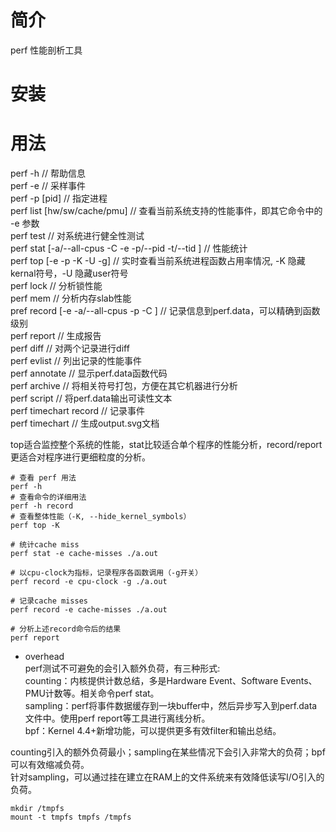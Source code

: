 # 简介  
perf 性能剖析工具

# 安装  


# 用法   
perf -h                                         // 帮助信息  
perf -e                                         // 采样事件  
perf -p [pid]                                   // 指定进程  
perf list [hw/sw/cache/pmu]                     // 查看当前系统支持的性能事件，即其它命令中的 -e 参数  
perf test                                       // 对系统进行健全性测试  
perf stat [-a/--all-cpus -C <cpu> -e <event> -p/--pid <pid> -t/--tid <tid>]     // 性能统计  
perf top [-e <event> -p <pid> -K -U -g]         // 实时查看当前系统进程函数占用率情况, -K 隐藏kernal符号，-U 隐藏user符号  
perf lock                                       // 分析锁性能  
perf mem                                        // 分析内存slab性能  
pref record [-e <event> -a/--all-cpus -p <pid> -C <cpu>]    // 记录信息到perf.data，可以精确到函数级别  
perf report                                     // 生成报告  
perf diff                                       // 对两个记录进行diff  
perf evlist                                     // 列出记录的性能事件  
perf annotate                                   // 显示perf.data函数代码  
perf archive                                    // 将相关符号打包，方便在其它机器进行分析  
perf script                                     // 将perf.data输出可读性文本  
perf timechart record                           // 记录事件  
perf timechart                                  // 生成output.svg文档  
    
top适合监控整个系统的性能，stat比较适合单个程序的性能分析，record/report更适合对程序进行更细粒度的分析。  
```shell
# 查看 perf 用法
perf -h
# 查看命令的详细用法  
perf -h record
# 查看整体性能（-K, --hide_kernel_symbols）
perf top -K

# 统计cache miss
perf stat -e cache-misses ./a.out

# 以cpu-clock为指标，记录程序各函数调用（-g开关）
perf record -e cpu-clock -g ./a.out

# 记录cache misses
perf record -e cache-misses ./a.out

# 分析上述record命令后的结果
perf report
```

* overhead  
perf测试不可避免的会引入额外负荷，有三种形式:  
counting：内核提供计数总结，多是Hardware Event、Software Events、PMU计数等。相关命令perf stat。  
sampling：perf将事件数据缓存到一块buffer中，然后异步写入到perf.data文件中。使用perf report等工具进行离线分析。  
bpf：Kernel 4.4+新增功能，可以提供更多有效filter和输出总结。  

counting引入的额外负荷最小；sampling在某些情况下会引入非常大的负荷；bpf可以有效缩减负荷。  
针对sampling，可以通过挂在建立在RAM上的文件系统来有效降低读写I/O引入的负荷。  
```shell
mkdir /tmpfs
mount -t tmpfs tmpfs /tmpfs
```

